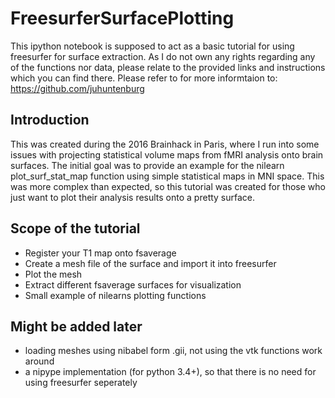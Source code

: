 # FreesurferSurfacePlotting

This ipython notebook is supposed to act as a basic tutorial for using freesurfer for surface extraction. As I do not own any rights regarding any of the functions nor data, please relate to the provided links and instructions which you can find there. 
Please refer to for more informtaion to: https://github.com/juhuntenburg

## Introduction
This was created during the 2016 Brainhack in Paris, where I run into some issues with projecting statistical volume maps from fMRI analysis onto brain surfaces. The initial goal was to provide an example for the nilearn plot_surf_stat_map function using simple statistical maps in MNI space. This was more complex than expected, so this tutorial was created for those who just want to plot their analysis results onto a pretty surface. 

## Scope of the tutorial
* Register your T1 map onto fsaverage
* Create a mesh file of the surface and import it into freesurfer
* Plot the mesh 
* Extract different fsaverage surfaces for visualization
* Small example of nilearns plotting functions

## Might be added later
* loading meshes using nibabel form .gii, not using the vtk functions work around
* a nipype implementation (for python 3.4+), so that there is no need for using freesurfer seperately
